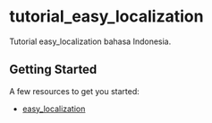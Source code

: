 # tutorial_easy_localization

Tutorial easy_localization bahasa Indonesia.

## Getting Started

A few resources to get you started:

- [easy_localization](https://pub.dev/packages/easy_localization)
